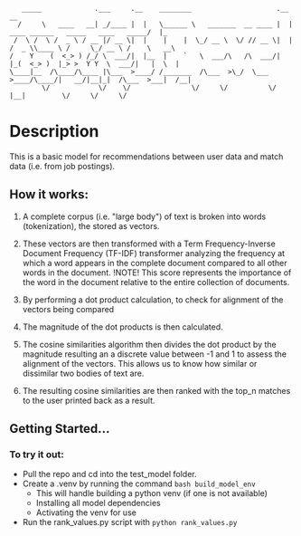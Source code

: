```
   _____             .___     .__    ________                     .__                                       __   
  /     \   ____   __| _/____ |  |   \______ \   _______  __ ____ |  |   ____ ______   _____   ____   _____/  |_ 
 /  \ /  \ /  _ \ / __ |/ __ \|  |    |    |  \_/ __ \  \/ // __ \|  |  /  _ \\____ \ /     \_/ __ \ /    \   __\
/    Y    (  <_> ) /_/ \  ___/|  |__  |    `   \  ___/\   /\  ___/|  |_(  <_> )  |_> >  Y Y  \  ___/|   |  \  |  
\____|__  /\____/\____ |\___  >____/ /_______  /\___  >\_/  \___  >____/\____/|   __/|__|_|  /\___  >___|  /__|  
        \/            \/    \/               \/     \/          \/            |__|         \/     \/     \/ 
```
# Description
This is a basic model for recommendations between user data and match data (i.e. from job postings).

## How it works:
1. A complete corpus (i.e. "large body") of text is broken into words (tokenization), the stored as vectors.
2. These vectors are then transformed with a Term Frequency-Inverse Document Frequency (TF-IDF) transformer
analyzing the frequency at which a word appears in the complete document compared to all other words
in the document. 
 !NOTE! This score represents the importance of the word in the document relative to the 
entire collection of documents.

3. By performing a dot product calculation, to check for alignment of the vectors being compared

4. The magnitude of the dot products is then calculated.

5. The cosine similarities algorithm then divides the dot product by the magnitude resulting an a discrete
value between -1 and 1 to assess the alignment of the vectors. This allows us to know how similar or dissimilar
two bodies of text are.

6. The resulting cosine similarities are then ranked with the top_n matches to the user printed back as a result.

## Getting Started...
### To try it out:
- Pull the repo and cd into the test_model folder.
- Create a .venv by running the command `bash build_model_env`
    - This will handle building a python venv (if one is not available)
    - Installing all model dependencies
    - Activating the venv for use
- Run the rank_values.py script with `python rank_values.py`
